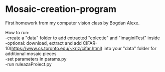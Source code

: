 # Mosaic-creation-program
First homework from my computer vision class by Bogdan Alexe.
  
How to run:  
-create a "data" folder to add extracted "colectie" and "imaginiTest" inside  
-optional: download, extract and add CIFAR-10(https://www.cs.toronto.edu/~kriz/cifar.html) into your "data" folder for additional mosaic pieces  
-set parameters in params.py  
-run ruleazaProiect.py  
